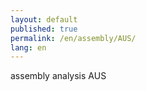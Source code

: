 ```yaml
---
layout: default
published: true
permalink: /en/assembly/AUS/
lang: en
---
```


assembly analysis AUS
